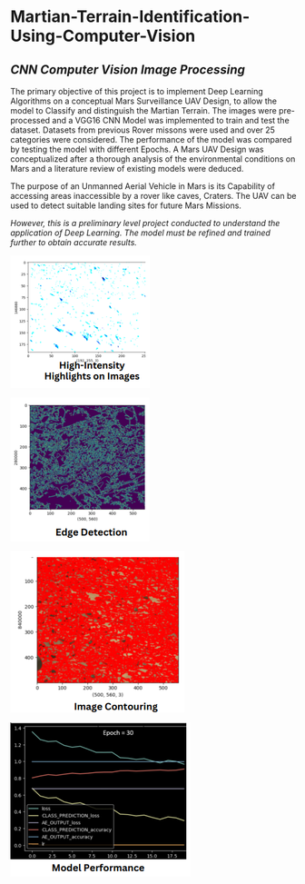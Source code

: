 # Martian-Terrain-Identification-Using-Computer-Vision
## *CNN Computer Vision Image Processing*

The primary objective of this project is to implement Deep Learning Algorithms on a conceptual Mars Surveillance UAV Design, to allow the model to Classify and distinguish the Martian Terrain.
The images were pre-processed and a VGG16 CNN Model was implemented to train and test the dataset. Datasets from previous Rover missons were used and over 25 categories were considered. The performance of the model was compared by testing the model with different Epochs.
A Mars UAV Design was conceptualized after a thorough analysis of the environmental conditions on Mars and a literature review of existing models were deduced.

The purpose of an Unmanned Aerial Vehicle in Mars is its Capability of accessing areas inaccessible by a rover like caves, Craters. The UAV can be used to
detect suitable landing sites for future Mars Missions.

*However, this is a preliminary level project conducted to understand the application of Deep Learning. The model must be refined and trained further to obtain accurate results.*

![alt text](image1.png)

![alt text](image2.png)

![alt text](image3.png)

![alt text](image4.png)



